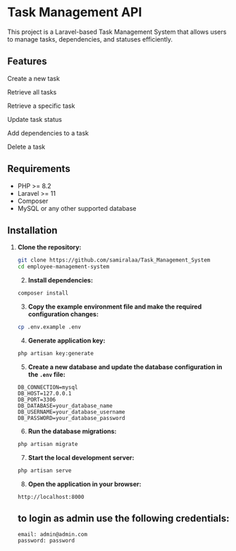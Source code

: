 # Task Management API

This project is a Laravel-based Task Management System that allows users to manage tasks, dependencies, and statuses efficiently.

## Features

Create a new task

Retrieve all tasks

Retrieve a specific task

Update task status

Add dependencies to a task

Delete a task
## Requirements

- PHP >= 8.2
- Laravel >= 11
- Composer
- MySQL or any other supported database

## Installation

1. **Clone the repository:**
   ```bash
   git clone https://github.com/samiralaa/Task_Management_System
   cd employee-management-system
   ```
   2. **Install dependencies:**
   ```bash
   composer install
   ```
   3. **Copy the example environment file and make the required configuration changes:**
   ```bash
   cp .env.example .env
   ```
   4. **Generate application key:**
   ```bash
   php artisan key:generate
   ```
   5. **Create a new database and update the database configuration in the `.env` file:**
   ```
   DB_CONNECTION=mysql
   DB_HOST=127.0.0.1
   DB_PORT=3306
   DB_DATABASE=your_database_name
   DB_USERNAME=your_database_username
   DB_PASSWORD=your_database_password
   ```
   6. **Run the database migrations:**
   ```bash
   php artisan migrate
   ```
   7. **Start the local development server:**
   ```bash
   php artisan serve
   ```
   8. **Open the application in your browser:**
   ```
   http://localhost:8000
   ```
   ## to login as admin use the following credentials:
   ```
   email: admin@admin.com
   password: password
   ```
 